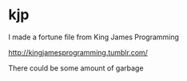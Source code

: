 # kjp
I made a fortune file from King James Programming

http://kingjamesprogramming.tumblr.com/

There could be some amount of garbage
